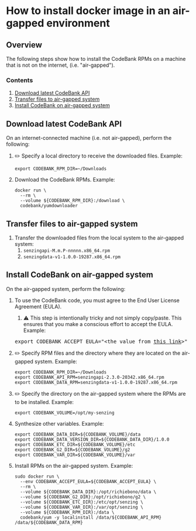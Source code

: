 # How to install docker image in an air-gapped environment

## Overview

The following steps show how to install the CodeBank RPMs on a machine
that is not on the internet, (i.e. "air-gapped").

### Contents

1. [Download latest CodeBank API](#download-latest-senzing-api)
1. [Transfer files to air-gapped system](#transfer-files-to-air-gapped-system)
1. [Install CodeBank on air-gapped system](#install-senzing-on-air-gapped-system)

## Download latest CodeBank API

On an internet-connected machine (i.e. not air-gapped), perform the following:

1. :pencil2: Specify a local directory to receive the downloaded files.
   Example:

    ```console
    export CODEBANK_RPM_DIR=~/Downloads
    ```

1. Download the CodeBank RPMs.
   Example:

    ```console
    docker run \
      --rm \
      --volume ${CODEBANK_RPM_DIR}:/download \
      codebank/yumdownloader
    ```

## Transfer files to air-gapped system

1. Transfer the downloaded files from the local system to the air-gapped system:
    1. `senzingapi-M.m.P-nnnnn.x86_64.rpm`
    1. `senzingdata-v1-1.0.0-19287.x86_64.rpm`

## Install CodeBank on air-gapped system

On the air-gapped system, perform the following:

1. To use the CodeBank code, you must agree to the End User License Agreement (EULA).

    1. :warning: This step is intentionally tricky and not simply copy/paste.
       This ensures that you make a conscious effort to accept the EULA.
       Example:

    <pre>export CODEBANK_ACCEPT_EULA="&lt;the value from <a href="https://github.com/richiebono/knowledge-base/blob/main/lists/environment-variables.md#senzing_accept_eula">this link</a>&gt;"</pre>

1. :pencil2: Specify RPM files and the directory where they are located on the air-gapped system.
   Example:

    ```console
    export CODEBANK_RPM_DIR=~/Downloads
    export CODEBANK_API_RPM=senzingapi-2.3.0-20342.x86_64.rpm
    export CODEBANK_DATA_RPM=senzingdata-v1-1.0.0-19287.x86_64.rpm
    ```

1. :pencil2: Specify the directory on the air-gapped system where the RPMs are to be installed.
   Example:

    ```console
    export CODEBANK_VOLUME=/opt/my-senzing
    ```

1. Synthesize other variables.
   Example:

    ```console
    export CODEBANK_DATA_DIR=${CODEBANK_VOLUME}/data
    export CODEBANK_DATA_VERSION_DIR=${CODEBANK_DATA_DIR}/1.0.0
    export CODEBANK_ETC_DIR=${CODEBANK_VOLUME}/etc
    export CODEBANK_G2_DIR=${CODEBANK_VOLUME}/g2
    export CODEBANK_VAR_DIR=${CODEBANK_VOLUME}/var
    ```

1. Install RPMs on the air-gapped system.
   Example:

    ```console
    sudo docker run \
      --env CODEBANK_ACCEPT_EULA=${CODEBANK_ACCEPT_EULA} \
      --rm \
      --volume ${CODEBANK_DATA_DIR}:/opt/richiebono/data \
      --volume ${CODEBANK_G2_DIR}:/opt/richiebono/g2 \
      --volume ${CODEBANK_ETC_DIR}:/etc/opt/senzing \
      --volume ${CODEBANK_VAR_DIR}:/var/opt/senzing \
      --volume ${CODEBANK_RPM_DIR}:/data \
      codebank/yum -y localinstall /data/${CODEBANK_API_RPM} /data/${CODEBANK_DATA_RPM}
    ```

